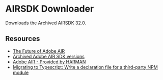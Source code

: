 # AIRSDK Downloader
Downloads the Archived AIRSDK 32.0.

## Resources
- [The Future of Adobe AIR](https://blog.adobe.com/en/publish/2019/05/30/the-future-of-adobe-air.html)
- [Archived Adobe AIR SDK versions](https://helpx.adobe.com/air/kb/archived-air-sdk-version.html)
- [Adobe AIR - Provided by HARMAN](https://airsdk.harman.com/)
- [Migrating to Typescript: Write a declaration file for a third-party NPM module](https://medium.com/@chris_72272/migrating-to-typescript-write-a-declaration-file-for-a-third-party-npm-module-b1f75808ed2)